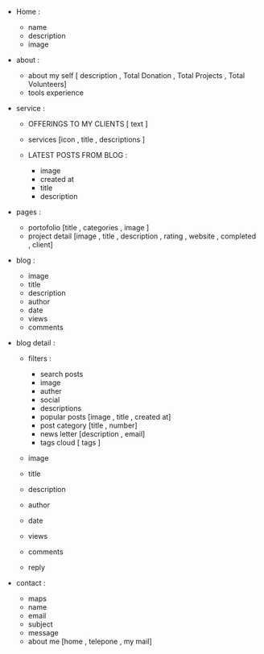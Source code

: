 - Home :
    - name
    - description
    - image
    
    
- about :    
    - about my self [ description , Total Donation , Total Projects , Total Volunteers]
    - tools experience
    
- service :
    - OFFERINGS TO MY CLIENTS [ text ]
    -  services [icon , title , descriptions ]  

    - LATEST POSTS FROM BLOG :
        - image
        - created at
        - title
        - description

- pages :
    - portofolio       [title , categories , image ]
    - project detail   [image , title , description , rating , website , completed , client]
   
- blog :
    - image 
    - title
    - description
    - author
    - date 
    - views 
    - comments

- blog detail :    
    - filters :
        - search posts
        - image
        - auther 
        - social
        - descriptions
        - popular posts [image , title , created at]
        - post category [title , number]
        - news letter   [description , email]
        - tags cloud    [ tags ]

    - image 
    - title
    - description
    - author
    - date 
    - views 
    - comments   
    - reply

- contact :
    - maps
    - name
    - email
    - subject
    - message
    - about me [home , telepone , my mail]
